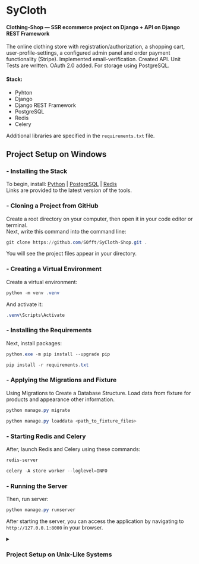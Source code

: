 # SyCloth
#### Clothing-Shop — SSR ecommerce project on Django + API on Django REST Framework

The online clothing store with registration/authorization, a
shopping cart, user-profile-settings, a configured admin
panel and order payment functionality (Stripe). Implemented
email-verification. Created API. Unit Tests are written. OAuth
2.0 added. For storage using PostgreSQL.

#### Stack:
 - Pyhton
 - Django
 - Django REST Framework
 - PostgreSQL
 - Redis
 - Celery

Additional libraries are specified in the `requirements.txt` file.

## Project Setup on Windows

### - Installing the Stack
To begin, install: [Python](https://www.python.org/downloads/) | [PostgreSQL](https://www.postgresql.org/) | [Redis](https://redis.io/)
<br>
Links are provided to the latest version of the tools.

### - Cloning a Project from GitHub
Create a root directory on your computer, then open it in your code editor or terminal.
<br>
Next, write this command into the command line:
```powershell
git clone https://github.com/S0fft/SyCloth-Shop.git .
```
You will see the project files appear in your directory.

### - Creating a Virtual Environment
Create a virtual environment:
```powershell
python -m venv .venv
```

And activate it:

```powershell
.venv\Scripts\Activate
``` 
### - Installing the Requirements
Next, install packages:

```powershell
python.exe -m pip install --upgrade pip
``` 
```powershell
pip install -r requirements.txt
```

 ### - Applying the Migrations and Fixture
Using Migrations to Create a Database Structure. Load data from fixture for products and appearance other information.

```powershell
python manage.py migrate
```

```powershell
python manage.py loaddata <path_to_fixture_files>
```

### - Starting Redis and Celery
After, launch Redis and Celery using these commands:

```powershell
redis-server
```

```powershell
celery -A store worker --loglevel=INFO
```
### - Running the Server
Then, run server:
```powershell
python manage.py runserver
```
After starting the server, you can access the application by navigating to `http://127.0.0.1:8000` in your browser.

<details>
<summary><h3> Project Setup on Unix-Like Systems </h3></summary>
These commands do the same thing as described above: 
<br>

### - Installing the Stack
To begin, install: [Python](https://www.python.org/downloads/) | [PostgreSQL](https://www.postgresql.org/) | [Redis](https://redis.io/)
<br>
Links are provided to the latest version of the tools.

### - Cloning a Project from GitHub
Create a root directory on your computer, then open it in your code editor or terminal.
<br>
Next, write this command into the command line:
```powershell
git clone https://github.com/S0fft/SyCloth-Shop.git
```
You will see the project files appear in your directory.

### - Creating a Virtual Environment
```bash
python3 -m pip install --upgrade pip
```

```bash
source ./venv/bin/activate
```

### - Installing the Requirements
```bash
pip install --upgrade pip
```
```bash
pip install -r requirements.txt
```

### - Applying the Migrations and Fixture
```bash
python3 manage.py migrate
```

```bash
python3 manage.py loaddata <path_to_fixture_files>
```

### - Starting Redis and Celery
```bash
redis-server
```

```bash
celery -A store worker --loglevel=INFO
```

### - Running the Server
```bash
python3 manage.py runserver
```
After starting the server, you can access the application by navigating to `http://127.0.0.1:8000` in your browser.

</details>
